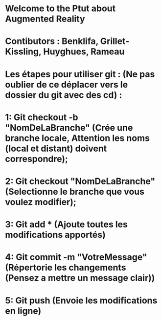 # Welcome to the Ptut about Augmented Reality
# Contibutors : Benklifa, Grillet-Kissling, Huyghues, Rameau
# Les étapes pour utiliser git : (Ne pas oublier de ce déplacer vers le dossier du git avec des cd) :  
# 1: Git checkout -b "NomDeLaBranche" (Crée une branche locale, Attention les noms (local et distant) doivent correspondre);
# 2: Git checkout "NomDeLaBranche" (Selectionne le branche que vous voulez modifier);
# 3: Git add * (Ajoute toutes les modifications apportés)
# 4: Git commit -m "VotreMessage" (Répertorie les changements (Pensez a mettre un message clair))
# 5: Git push (Envoie les modifications en ligne)
